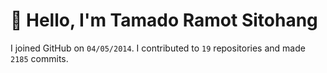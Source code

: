 # :wave: Hello, I'm Tamado Ramot Sitohang

I joined GitHub on `04/05/2014`. I contributed to `19` repositories and made `2185` commits.
